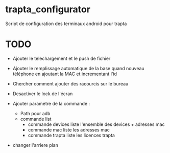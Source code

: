 # trapta_configurator

Script de configuration des terminaux android pour trapta

# TODO
- Ajouter le telechargement et le push de fichier
- Ajouter le remplissage automatique de la base quand nouveau téléphone en ajoutant la MAC et incrementant l'id
- Chercher comment ajouter des racourcis sur le bureau
- Desactiver le lock de l'écran
- Ajouter parametre de la commande :
  - Path pour adb
  - commande list 
    - commande devices liste l'ensemble des devices + adresses mac
    - commande mac liste les adresses mac
    - commande trapta liste les licences trapta

- changer l'arriere plan